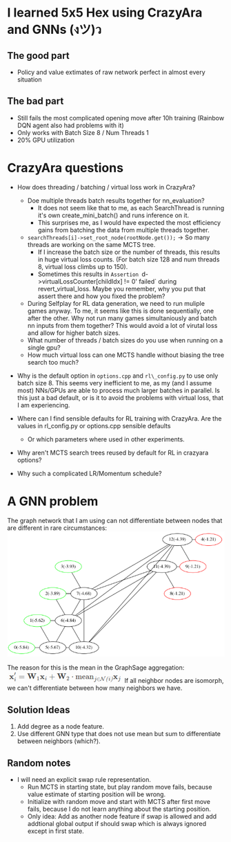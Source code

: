 # I learned 5x5 Hex using CrazyAra and GNNs (งツ)ว
## The good part
+ Policy and value extimates of raw network perfect in almost every situation 
## The bad part
+ Still fails the most complicated opening move after 10h training (Rainbow DQN agent also had problems with it)
+ Only works with Batch Size 8 / Num Threads 1
+ 20% GPU utilization

# CrazyAra questions
+ How does threading / batching / virtual loss work in CrazyAra?
	- Doe multiple threads batch results together for nn\_evaluation?
		* It does not seem like that to me, as each SearchThread is running it's own create_mini_batch() and runs inference on it.
		* This surprises me, as I would have expected the most efficiency gains from batching the data from multiple threads together.
	- `searchThreads[i]->set_root_node(rootNode.get());` -> So many threads are working on the same MCTS tree.
		* If I increase the batch size or the number of threads, this results in huge virtual loss counts. (For batch size 128 and num threads 8, virtual loss climbs up to 150).
		* Sometimes this results in `Assertion `d->virtualLossCounter[childIdx] != 0' failed` during revert_virtual_loss. Maybe you remember, why you put that assert there and how you fixed the problem?
	- During Selfplay for RL data generation, we need to run muliple games anyway. To me, it seems like this is done sequentially, one after the other. Why not run many games simultaniously and batch nn inputs from them together? This would avoid a lot of virutal loss and allow for higher batch sizes. 
	- What number of threads / batch sizes do you use when running on a single gpu?
	- How much virtual loss can one MCTS handle without biasing the tree search too much?

+ Why is the default option in `options.cpp` and `rl\_config.py` to use only batch size 8. This seems very inefficient to me, as my (and I assume most) NNs/GPUs are able to process much larger batches in parallel. Is this just a bad default, or is it to avoid the problems with virtual loss, that I am experiencing.
+ Where can I find sensible defaults for RL training with CrazyAra. Are the values in rl\_config.py or options.cpp sensible defaults
	- Or which parameters where used in other experiments.
+ Why aren't MCTS search trees reused by default for RL in crazyara options?
+ Why such a complicated LR/Momentum schedule?

# A GNN problem
The graph network that I am using can not differentiate between nodes that are different in rare circumstances:  
![problem graph](problem_graph.png)  

The reason for this is the mean in the GraphSage aggregation:
![equation](GraphSage_equation.png)
If all neighbor nodes are isomorph, we can't differentiate between how many neighbors we have.
## Solution Ideas
1. Add degree as a node feature.
2. Use different GNN type that does not use mean but sum to differentiate between neighbors (which?).

## Random notes
+ I will need an explicit swap rule representation.
	- Run MCTS in starting state, but play random move fails, because value estimate of starting position will be wrong.
	- Initialize with random move and start with MCTS after first move fails, because I do not learn anything about the starting position.
	- Only idea: Add as another node feature if swap is allowed and add addtional global output if should swap which is always ignored except in first state.
